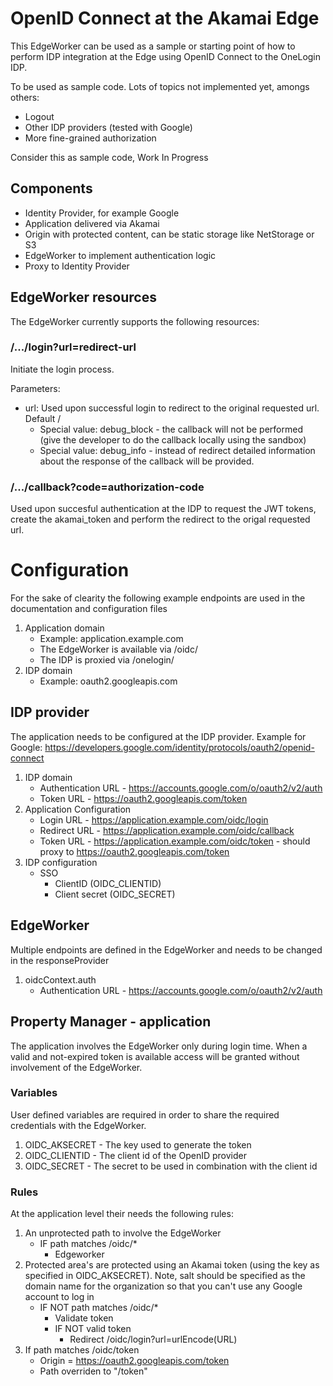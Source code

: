 # OpenID Connect at the Akamai Edge
This EdgeWorker can be used as a sample or starting point of how to perform IDP integration at the Edge using OpenID Connect to the OneLogin IDP.

To be used as sample code. Lots of topics not implemented yet, amongs others:
- Logout
- Other IDP providers (tested with Google)
- More fine-grained authorization

Consider this as sample code, Work In Progress

## Components
- Identity Provider, for example Google
- Application delivered via Akamai
- Origin with protected content, can be static storage like NetStorage or S3
- EdgeWorker to implement authentication logic
- Proxy to Identity Provider

## EdgeWorker resources
The EdgeWorker currently supports the following resources:
### /.../login?url=redirect-url
Initiate the login process.

Parameters:
- url: Used upon successful login to redirect to the original requested url. Default /
   - Special value: debug_block - the callback will not be performed (give the developer to do the callback locally using the sandbox)
   - Special value: debug_info - instead of redirect detailed information about the response of the callback will be provided.
### /.../callback?code=authorization-code
Used upon succesful authentication at the IDP to request the JWT tokens, create the akamai_token and perform the redirect to the origal requested url.

# Configuration
For the sake of clearity the following example endpoints are used in the documentation and configuration files
1. Application domain
   - Example: application.example.com
   - The EdgeWorker is available via /oidc/
   - The IDP is proxied via /onelogin/
1. IDP domain
   - Example: oauth2.googleapis.com

## IDP provider
The application needs to be configured at the IDP provider. Example for Google:
https://developers.google.com/identity/protocols/oauth2/openid-connect
1. IDP domain
   - Authentication URL - https://accounts.google.com/o/oauth2/v2/auth
   - Token URL - https://oauth2.googleapis.com/token
1. Application Configuration
   - Login URL - https://application.example.com/oidc/login
   - Redirect URL - https://application.example.com/oidc/callback
   - Token URL - https://application.example.com/oidc/token - should proxy to https://oauth2.googleapis.com/token
1. IDP configuration
   - SSO
      - ClientID (OIDC_CLIENTID)
      - Client secret (OIDC_SECRET)

## EdgeWorker
Multiple endpoints are defined in the EdgeWorker and needs to be changed in the responseProvider
1. oidcContext.auth
   - Authentication URL - https://accounts.google.com/o/oauth2/v2/auth

## Property Manager - application
The application involves the EdgeWorker only during login time. When a valid and not-expired token is available access will be granted without involvement of the EdgeWorker.

### Variables
User defined variables are required in order to share the required credentials with the EdgeWorker.
1. OIDC_AKSECRET - The key used to generate the token
1. OIDC_CLIENTID - The client id of the OpenID provider
1. OIDC_SECRET - The secret to be used in combination with the client id 

### Rules
At the application level their needs the following rules:
1. An unprotected path to involve the EdgeWorker
   - IF path matches /oidc/*
      - Edgeworker
1. Protected area's are protected using an Akamai token (using the key as specified in OIDC_AKSECRET). Note, salt should be specified as the domain name for the organization so that you can't use any Google account to log in
   - IF NOT path matches /oidc/*
      - Validate token
      - IF NOT valid token
         - Redirect /oidc/login?url=urlEncode(URL)
1. If path matches /oidc/token
    - Origin = https://oauth2.googleapis.com/token
    - Path overriden to "/token"







